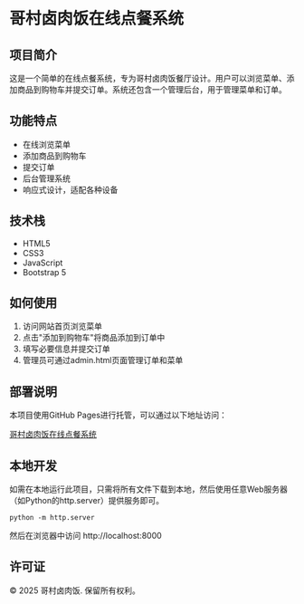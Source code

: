 # 哥村卤肉饭在线点餐系统

## 项目简介

这是一个简单的在线点餐系统，专为哥村卤肉饭餐厅设计。用户可以浏览菜单、添加商品到购物车并提交订单。系统还包含一个管理后台，用于管理菜单和订单。

## 功能特点

- 在线浏览菜单
- 添加商品到购物车
- 提交订单
- 后台管理系统
- 响应式设计，适配各种设备

## 技术栈

- HTML5
- CSS3
- JavaScript
- Bootstrap 5

## 如何使用

1. 访问网站首页浏览菜单
2. 点击"添加到购物车"将商品添加到订单中
3. 填写必要信息并提交订单
4. 管理员可通过admin.html页面管理订单和菜单

## 部署说明

本项目使用GitHub Pages进行托管，可以通过以下地址访问：

[哥村卤肉饭在线点餐系统](https://您的用户名.github.io/哥村卤肉饭/)

## 本地开发

如需在本地运行此项目，只需将所有文件下载到本地，然后使用任意Web服务器（如Python的http.server）提供服务即可。

```
python -m http.server
```

然后在浏览器中访问 http://localhost:8000

## 许可证

© 2025 哥村卤肉饭. 保留所有权利。